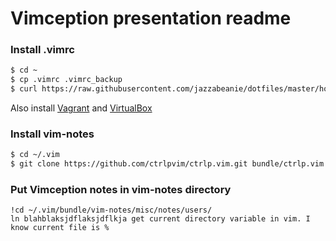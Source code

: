 # Vimception presentation readme

### Install .vimrc
```bash
$ cd ~
$ cp .vimrc .vimrc_backup
$ curl https://raw.githubusercontent.com/jazzabeanie/dotfiles/master/home/.vimrc
```

Also install [Vagrant](https://www.vagrantup.com/downloads.html) and [VirtualBox](https://www.virtualbox.org/wiki/Downloads)

### Install vim-notes
```bash
$ cd ~/.vim
$ git clone https://github.com/ctrlpvim/ctrlp.vim.git bundle/ctrlp.vim
```

### Put Vimception notes in vim-notes directory
```vim
!cd ~/.vim/bundle/vim-notes/misc/notes/users/
ln blahblaksjdflaksjdflkja get current directory variable in vim. I know current file is %
```


